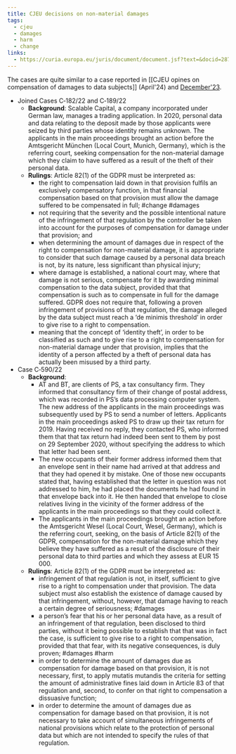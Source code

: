 ```yaml
---
title: CJEU decisions on non-material damages
tags:
  - cjeu
  - damages
  - harm
  - change
links:
  - https://curia.europa.eu/juris/document/document.jsf?text=&docid=287303&pageIndex=0&doclang=EN&mode=req&dir=&occ=first&part=1&cid=6578598,
---
```

The cases are quite similar to a case reported in [[CJEU opines on compensation of damages to data subjects]] (April'24) and [December'23](../../2023/december/311223.md). 
  - Joined Cases C‑182/22 and C‑189/22
    - **Background**: Scalable Capital, a company incorporated under German law, manages a trading application. In 2020, personal data and data relating to the deposit made by those applicants were seized by third parties whose identity remains unknown. The applicants in the main proceedings brought an action before the Amtsgericht München (Local Court, Munich, Germany), which is the referring court, seeking compensation for the non-material damage which they claim to have suffered as a result of the theft of their personal data.
    - **Rulings**: Article 82(1) of the GDPR must be interpreted as:
      - the right to compensation laid down in that provision fulfils an exclusively compensatory function, in that financial compensation based on that provision must allow the damage suffered to be compensated in full; #change #damages
      - not requiring that the severity and the possible intentional nature of the infringement of that regulation by the controller be taken into account for the purposes of compensation for damage under that provision; and
      - when determining the amount of damages due in respect of the right to compensation for non-material damage, it is appropriate to consider that such damage caused by a personal data breach is not, by its nature, less significant than physical injury;
      - where damage is established, a national court may, where that damage is not serious, compensate for it by awarding minimal compensation to the data subject, provided that that compensation is such as to compensate in full for the damage suffered. GDPR does not require that, following a proven infringement of provisions of that regulation, the damage alleged by the data subject must reach a ‘de minimis threshold’ in order to give rise to a right to compensation.
      - meaning that the concept of ‘identity theft’, in order to be classified as such and to give rise to a right to compensation for non-material damage under that provision, implies that the identity of a person affected by a theft of personal data has actually been misused by a third party. 
  - Case C‑590/22
    - **Background**: 
      - AT and BT, are clients of PS, a tax consultancy firm. They informed that consultancy firm of their change of postal address, which was recorded in PS’s data processing computer system. The new address of the applicants in the main proceedings was subsequently used by PS to send a number of letters. Applicants in the main proceedings asked PS to draw up their tax return for 2019. Having received no reply, they contacted PS, who informed them that that tax return had indeed been sent to them by post on 29 September 2020, without specifying the address to which that letter had been sent. 
      - The new occupants of their former address informed them that an envelope sent in their name had arrived at that address and that they had opened it by mistake. One of those new occupants stated that, having established that the letter in question was not addressed to him, he had placed the documents he had found in that envelope back into it. He then handed that envelope to close relatives living in the vicinity of the former address of the applicants in the main proceedings so that they could collect it. 
      - The applicants in the main proceedings brought an action before the Amtsgericht Wesel (Local Court, Wesel, Germany), which is the referring court, seeking, on the basis of Article 82(1) of the GDPR, compensation for the non-material damage which they believe they have suffered as a result of the disclosure of their personal data to third parties and which they assess at EUR 15 000.
    - **Rulings**: Article 82(1) of the GDPR must be interpreted as:
      - infringement of that regulation is not, in itself, sufficient to give rise to a right to compensation under that provision. The data subject must also establish the existence of damage caused by that infringement, without, however, that damage having to reach a certain degree of seriousness; #damages 
      - a person’s fear that his or her personal data have, as a result of an infringement of that regulation, been disclosed to third parties, without it being possible to establish that that was in fact the case, is sufficient to give rise to a right to compensation, provided that that fear, with its negative consequences, is duly proven; #damages #harm
      - in order to determine the amount of damages due as compensation for damage based on that provision, it is not necessary, first, to apply mutatis mutandis the criteria for setting the amount of administrative fines laid down in Article 83 of that regulation and, second, to confer on that right to compensation a dissuasive function;
      - in order to determine the amount of damages due as compensation for damage based on that provision, it is not necessary to take account of simultaneous infringements of national provisions which relate to the protection of personal data but which are not intended to specify the rules of that regulation.